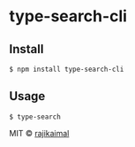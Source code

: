 # type-search-cli

## Install

```
$ npm install type-search-cli
```

## Usage

```
$ type-search
```

MIT © [rajikaimal](https://github.com/rajikaimal)
